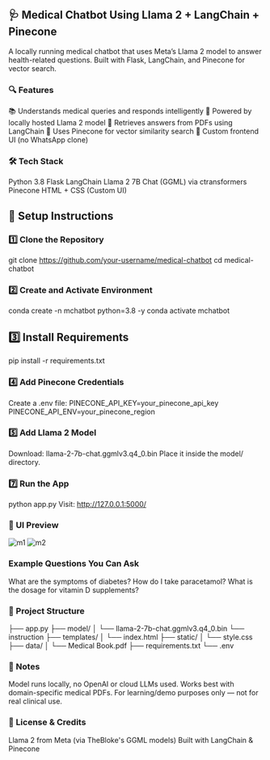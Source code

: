 ## 🩺 Medical Chatbot Using Llama 2 + LangChain + Pinecone

A locally running medical chatbot that uses Meta’s Llama 2 model to answer health-related questions. Built with Flask, LangChain, and Pinecone for vector search.


### 🔍 Features
📚 Understands medical queries and responds intelligently
🧠 Powered by locally hosted Llama 2 model
📁 Retrieves answers from PDFs using LangChain
🌲 Uses Pinecone for vector similarity search
💬 Custom frontend UI (no WhatsApp clone)

### 🛠️ Tech Stack

Python 3.8
Flask
LangChain
Llama 2 7B Chat (GGML) via ctransformers
Pinecone
HTML + CSS (Custom UI)

## 🚀 Setup Instructions

### 1️⃣ Clone the Repository

git clone https://github.com/your-username/medical-chatbot
cd medical-chatbot

### 2️⃣ Create and Activate Environment

conda create -n mchatbot python=3.8 -y
conda activate mchatbot

## 3️⃣ Install Requirements

pip install -r requirements.txt

### 4️⃣ Add Pinecone Credentials

Create a .env file:
PINECONE_API_KEY=your_pinecone_api_key
PINECONE_API_ENV=your_pinecone_region

### 5️⃣ Add Llama 2 Model

Download: llama-2-7b-chat.ggmlv3.q4_0.bin
Place it inside the model/ directory.

### 7️⃣ Run the App

python app.py
Visit: http://127.0.0.1:5000/

### 📸 UI Preview
![m1](https://github.com/user-attachments/assets/ab5b2656-91be-4d28-ac0f-835b88596620)
![m2](https://github.com/user-attachments/assets/e540c7cc-4740-46fd-b868-358f43dead2b)


### Example Questions You Can Ask

What are the symptoms of diabetes?
How do I take paracetamol?
What is the dosage for vitamin D supplements?

### 📁 Project Structure

├── app.py
├── model/
│   └── llama-2-7b-chat.ggmlv3.q4_0.bin
    └── instruction
├── templates/
│   └── index.html
├── static/
│   └── style.css
├── data/
│   └── Medical Book.pdf
├── requirements.txt
└── .env

### 📝 Notes

Model runs locally, no OpenAI or cloud LLMs used.
Works best with domain-specific medical PDFs.
For learning/demo purposes only — not for real clinical use.

### 📢 License & Credits

Llama 2 from Meta (via TheBloke's GGML models)
Built with LangChain & Pinecone
